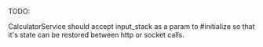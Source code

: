 TODO: 

CalculatorService should accept input_stack as a param to #initialize so that it's state can be restored between http or socket calls.
